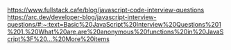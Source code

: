 https://www.fullstack.cafe/blog/javascript-code-interview-questions
https://arc.dev/developer-blog/javascript-interview-questions/#:~:text=Basic%20JavaScript%20Interview%20Questions%201%201.%20What%20are,are%20anonymous%20functions%20in%20JavaScript%3F%20...%20More%20items